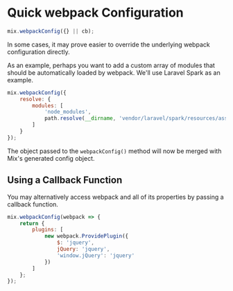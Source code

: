 # Quick webpack Configuration

```js
mix.webpackConfig({} || cb);
```

In some cases, it may prove easier to override the underlying webpack configuration directly.

As an example, perhaps you want to add a custom array of modules that should be automatically loaded by webpack. We'll use Laravel Spark as an example.

```js
mix.webpackConfig({
    resolve: {
        modules: [
            'node_modules',
            path.resolve(__dirname, 'vendor/laravel/spark/resources/assets/js')
        ]
    }
});
```

The object passed to the `webpackConfig()` method will now be merged with Mix's generated config object.

## Using a Callback Function

You may alternatively access webpack and all of its properties by passing a callback function.

```js
mix.webpackConfig(webpack => {
    return {
        plugins: [
            new webpack.ProvidePlugin({
                $: 'jquery',
                jQuery: 'jquery',
                'window.jQuery': 'jquery'
            })
        ]
    };
});
```

